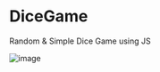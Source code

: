 # DiceGame
Random &amp; Simple Dice Game using JS

![image](https://github.com/kaungkaunglay/DiceGame/assets/102147034/f98ee6c2-2ceb-4105-88a2-8e0b41c515ab)
